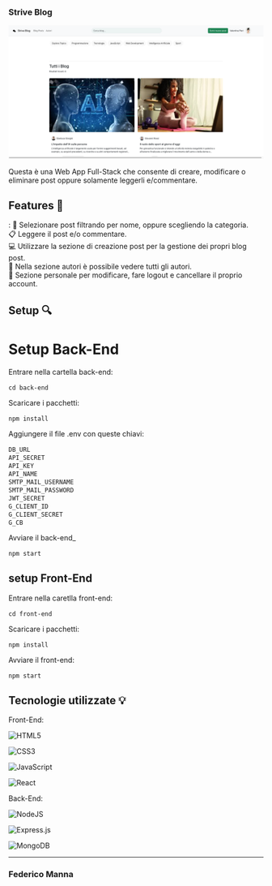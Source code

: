 ### Strive Blog

![Blog img](assets/Blog%20dashboard.png)

Questa è una Web App Full-Stack che consente di creare, modificare o eliminare post oppure solamente leggerli e/commentare.

## Features 📱
:
📃 Selezionare post filtrando per nome, oppure scegliendo la categoria.  
📋 Leggere il post e/o commentare.  
💻 Utilizzare la sezione di creazione post per la gestione dei propri blog post.  
👩 Nella sezione autori è possibile vedere tutti gli autori.  
🔐 Sezione personale per modificare, fare logout e cancellare il proprio account.  

## Setup 🔍

# Setup Back-End

Entrare nella cartella back-end:

````
cd back-end
````

Scaricare i pacchetti:

````
npm install
````

Aggiungere il file .env con queste chiavi:

````
DB_URL
API_SECRET
API_KEY
API_NAME
SMTP_MAIL_USERNAME
SMTP_MAIL_PASSWORD
JWT_SECRET
G_CLIENT_ID
G_CLIENT_SECRET
G_CB
````

Avviare il back-end_

````
npm start
````

## setup Front-End

Entrare nella caretlla front-end:

````
cd front-end
````

Scaricare i pacchetti:

````
npm install
````

Avviare il front-end:

````
npm start
````

## Tecnologie utilizzate 💡

Front-End:

![HTML5](https://img.shields.io/badge/html5-%23E34F26.svg?style=for-the-badge&logo=html5&logoColor=white)

![CSS3](https://img.shields.io/badge/css3-%231572B6.svg?style=for-the-badge&logo=css3&logoColor=white)

![JavaScript](https://img.shields.io/badge/javascript-%23323330.svg?style=for-the-badge&logo=javascript&logoColor=%23F7DF1E)

![React](https://img.shields.io/badge/react-%2320232a.svg?style=for-the-badge&logo=react&logoColor=%2361DAFB)

Back-End:

![NodeJS](https://img.shields.io/badge/node.js-6DA55F?style=for-the-badge&logo=node.js&logoColor=white)

![Express.js](https://img.shields.io/badge/express.js-%23404d59.svg?style=for-the-badge&logo=express&logoColor=%2361DAFB)

![MongoDB](https://img.shields.io/badge/MongoDB-%234ea94b.svg?style=for-the-badge&logo=mongodb&logoColor=white)

<hr />

### Federico Manna